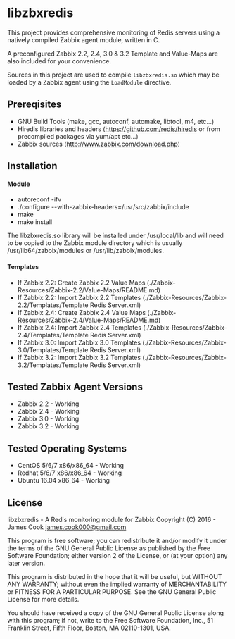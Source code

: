 # libzbxredis

This project provides comprehensive monitoring of Redis servers using a
natively compiled Zabbix agent module, written in C.

A preconfigured Zabbix 2.2, 2.4, 3.0 & 3.2 Template and Value-Maps are also included for your convenience.

Sources in this project are used to compile `libzbxredis.so` which may be
loaded by a Zabbix agent using the `LoadModule` directive.

## Prereqisites

* GNU Build Tools (make, gcc, autoconf, automake, libtool, m4, etc...)
* Hiredis libraries and headers (https://github.com/redis/hiredis or from precompiled packages via yum/apt etc...)
* Zabbix sources (http://www.zabbix.com/download.php)

## Installation

#### Module

* autoreconf -ifv
* ./configure --with-zabbix-headers=/usr/src/zabbix/include
* make
* make install

The libzbxredis.so library will be installed under /usr/local/lib and will need to be copied to the Zabbix module
directory which is usually /usr/lib64/zabbix/modules or /usr/lib/zabbix/modules.

#### Templates

* If Zabbix 2.2: Create Zabbix 2.2 Value Maps (./Zabbix-Resources/Zabbix-2.2/Value-Maps/README.md)
* If Zabbix 2.2: Import Zabbix 2.2 Templates  (./Zabbix-Resources/Zabbix-2.2/Templates/Template Redis Server.xml)
* If Zabbix 2.4: Create Zabbix 2.4 Value Maps (./Zabbix-Resources/Zabbix-2.4/Value-Maps/README.md)
* If Zabbix 2.4: Import Zabbix 2.4 Templates  (./Zabbix-Resources/Zabbix-2.4/Templates/Template Redis Server.xml)
* If Zabbix 3.0: Import Zabbix 3.0 Templates  (./Zabbix-Resources/Zabbix-3.0/Templates/Template Redis Server.xml)
* If Zabbix 3.2: Import Zabbix 3.2 Templates  (./Zabbix-Resources/Zabbix-3.2/Templates/Template Redis Server.xml)

## Tested Zabbix Agent Versions

* Zabbix 2.2 - Working
* Zabbix 2.4 - Working
* Zabbix 3.0 - Working
* Zabbix 3.2 - Working

## Tested Operating Systems

* CentOS 5/6/7 x86/x86_64 - Working
* Redhat 5/6/7 x86/x86_64 - Working
* Ubuntu 16.04 x86_64 - Working

## License

libzbxredis - A Redis monitoring module for Zabbix
Copyright (C) 2016 - James Cook <james.cook000@gmail.com>

This program is free software; you can redistribute it and/or modify
it under the terms of the GNU General Public License as published by
the Free Software Foundation; either version 2 of the License, or
(at your option) any later version.

This program is distributed in the hope that it will be useful,
but WITHOUT ANY WARRANTY; without even the implied warranty of
MERCHANTABILITY or FITNESS FOR A PARTICULAR PURPOSE. See the
GNU General Public License for more details.

You should have received a copy of the GNU General Public License
along with this program; if not, write to the Free Software
Foundation, Inc., 51 Franklin Street, Fifth Floor, Boston, MA  02110-1301, USA.





